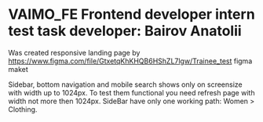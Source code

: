 # VAIMO_FE Frontend developer intern test task  developer: Bairov Anatolii

 Was created responsive landing page by https://www.figma.com/file/GtxetqKhKHQB6HShZL7lgw/Trainee_test figma maket

 Sidebar, bottom navigation and mobile search shows only on screensize with width up to 1024px. To test them functional you need refresh page with width not more then 1024px.
 SideBar have only one working path: Women > Clothing.

